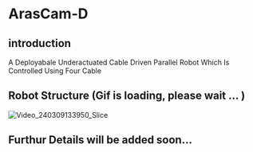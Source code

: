# ArasCam-D
## introduction
A Deployabale Underactuated Cable Driven Parallel Robot Which Is Controlled Using Four Cable
## Robot Structure (Gif is loading, please wait ... )
![Video_240309133950_Slice](https://github.com/AmirSamanMirjalili/ArasCam2_Latest/assets/57065409/612595fd-4cb1-4183-aeef-f5fafe96468e)

## Furthur Details will be added soon...

